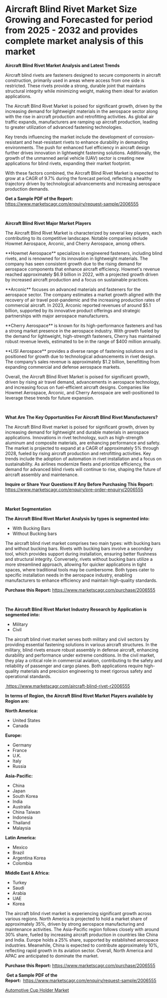 <p><h1>Aircraft Blind Rivet Market Size Growing and Forecasted for period from 2025 - 2032 and provides complete market analysis of this market</h1></p><p><strong>Aircraft Blind Rivet Market Analysis and Latest Trends</strong></p>
<p><p>Aircraft blind rivets are fasteners designed to secure components in aircraft construction, primarily used in areas where access from one side is restricted. These rivets provide a strong, durable joint that maintains structural integrity while minimizing weight, making them ideal for aviation applications.</p><p>The Aircraft Blind Rivet Market is poised for significant growth, driven by the increasing demand for lightweight materials in the aerospace sector along with the rise in aircraft production and retrofitting activities. As global air traffic expands, manufacturers are ramping up aircraft production, leading to greater utilization of advanced fastening technologies. </p><p>Key trends influencing the market include the development of corrosion-resistant and heat-resistant rivets to enhance durability in demanding environments. The push for enhanced fuel efficiency in aircraft design further drives innovation in lightweight fastening solutions. Additionally, the growth of the unmanned aerial vehicle (UAV) sector is creating new applications for blind rivets, expanding their market footprint. </p><p>With these factors combined, the Aircraft Blind Rivet Market is expected to grow at a CAGR of 9.7% during the forecast period, reflecting a healthy trajectory driven by technological advancements and increasing aerospace production demands.</p></p>
<p><strong>Get a Sample PDF of the Report:&nbsp;</strong> <a href="https://www.marketscagr.com/enquiry/request-sample/2006555?utm_campaign=2939&utm_medium=2&utm_source=Github&utm_content=ia&utm_term=30032025&utm_id=aircraft-blind-rivet">https://www.marketscagr.com/enquiry/request-sample/2006555</a></p>
<p>&nbsp;</p>
<p><strong>Aircraft Blind Rivet Major Market Players</strong></p>
<p><p>The Aircraft Blind Rivet Market is characterized by several key players, each contributing to its competitive landscape. Notable companies include Howmet Aerospace, Arconic, and Cherry Aerospace, among others.</p><p>**Howmet Aerospace** specializes in engineered fasteners, including blind rivets, and is renowned for its innovation in lightweight materials. The company has seen consistent growth due to the rising demand for aerospace components that enhance aircraft efficiency. Howmet's revenue reached approximately $6.9 billion in 2022, with a projected growth driven by increased aircraft production and a focus on sustainable practices.</p><p>**Arconic** focuses on advanced materials and fasteners for the aerospace sector. The company estimates a market growth aligned with the recovery of air travel post-pandemic and the increasing production rates of commercial aircraft. In 2023, Arconic reported revenues of around $5.1 billion, supported by its innovative product offerings and strategic partnerships with major aerospace manufacturers.</p><p>**Cherry Aerospace** is known for its high-performance fasteners and has a strong market presence in the aerospace industry. With growth fueled by the demand for lightweight, high-strength fasteners, Cherry has maintained robust revenue levels, estimated to be in the range of $400 million annually.</p><p>**LISI Aerospace** provides a diverse range of fastening solutions and is positioned for growth due to technological advancements in rivet design. The company’s sales revenue is approximately $1.2 billion, benefitting from expanding commercial and defense aerospace markets.</p><p>Overall, the Aircraft Blind Rivet Market is poised for significant growth, driven by rising air travel demand, advancements in aerospace technology, and increasing focus on fuel-efficient aircraft designs. Companies like Howmet Aerospace, Arconic, and Cherry Aerospace are well-positioned to leverage these trends for future expansion.</p></p>
<p>&nbsp;</p>
<p><strong>What Are The Key Opportunities For Aircraft Blind Rivet Manufacturers?</strong></p>
<p><p>The Aircraft Blind Rivet market is poised for significant growth, driven by increasing demand for lightweight and durable materials in aerospace applications. Innovations in rivet technology, such as high-strength aluminum and composite materials, are enhancing performance and safety. The market is projected to expand at a CAGR of approximately 5% through 2028, fueled by rising aircraft production and retrofitting activities. Key trends include the adoption of automation in rivet installation and a focus on sustainability. As airlines modernize fleets and prioritize efficiency, the demand for advanced blind rivets will continue to rise, shaping the future of aircraft assembly and maintenance.</p></p>
<p><strong>Inquire or Share Your Questions If Any Before Purchasing This Report:</strong> <a href="https://www.marketscagr.com/enquiry/pre-order-enquiry/2006555?utm_campaign=2939&utm_medium=2&utm_source=Github&utm_content=ia&utm_term=30032025&utm_id=aircraft-blind-rivet">https://www.marketscagr.com/enquiry/pre-order-enquiry/2006555</a></p>
<p>&nbsp;</p>
<p><strong>Market Segmentation</strong></p>
<p><strong>The Aircraft Blind Rivet Market Analysis by types is segmented into:</strong></p>
<p><ul><li>With Bucking Bars</li><li>Without Bucking bars</li></ul></p>
<p><p>The aircraft blind rivet market comprises two main types: with bucking bars and without bucking bars. Rivets with bucking bars involve a secondary tool, which provides support during installation, ensuring better flushness and structural integrity. Conversely, rivets without bucking bars utilize a more streamlined approach, allowing for quicker applications in tight spaces, where traditional tools may be cumbersome. Both types cater to specific installation needs in the aerospace industry, enabling manufacturers to enhance efficiency and maintain high-quality standards.</p></p>
<p><strong>Purchase this Report:&nbsp;</strong><a href="https://www.marketscagr.com/purchase/2006555?utm_campaign=2939&utm_medium=2&utm_source=Github&utm_content=ia&utm_term=30032025&utm_id=aircraft-blind-rivet">https://www.marketscagr.com/purchase/2006555</a></p>
<p>&nbsp;</p>
<p><strong>The Aircraft Blind Rivet Market Industry Research by Application is segmented into:</strong></p>
<p><ul><li>Military</li><li>Civil</li></ul></p>
<p><p>The aircraft blind rivet market serves both military and civil sectors by providing essential fastening solutions in various aircraft structures. In the military, blind rivets ensure robust assembly in defense aircraft, enhancing durability and performance under extreme conditions. In the civil market, they play a critical role in commercial aviation, contributing to the safety and reliability of passenger and cargo planes. Both applications require high-quality materials and precision engineering to meet rigorous safety and operational standards.</p></p>
<p><a href="https://www.marketscagr.com/aircraft-blind-rivet-r2006555?utm_campaign=2939&utm_medium=2&utm_source=Github&utm_content=ia&utm_term=30032025&utm_id=aircraft-blind-rivet">&nbsp;https://www.marketscagr.com/aircraft-blind-rivet-r2006555</a></p>
<p><strong>In terms of Region, the Aircraft Blind Rivet Market Players available by Region are:</strong></p>
<p>
    <p> <strong> North America: </strong>
        <ul>
            <li>United States</li>
            <li>Canada</li>
        </ul>
        </p> 
    <p> <strong> Europe: </strong>
        <ul>
            <li>Germany</li>
            <li>France</li>
            <li>U.K.</li>
            <li>Italy</li>
            <li>Russia</li>
        </ul>
        </p> 
    <p> <strong> Asia-Pacific: </strong>
        <ul>
            <li>China</li>
            <li>Japan</li>
            <li>South Korea</li>
            <li>India</li>
            <li>Australia</li>
            <li>China Taiwan</li>
            <li>Indonesia</li>
            <li>Thailand</li>
            <li>Malaysia</li>
        </ul>
        </p> 
    <p> <strong> Latin America: </strong>
        <ul>
            <li>Mexico</li>
            <li>Brazil</li>
            <li>Argentina Korea</li>
            <li>Colombia</li>
        </ul>
        </p> 
    <p> <strong> Middle East & Africa: </strong>
        <ul>
            <li>Turkey</li>
            <li>Saudi</li>
            <li>Arabia</li>
            <li>UAE</li>
            <li>Korea</li>
        </ul>
    </p>
    </p>
<p><p>The aircraft blind rivet market is experiencing significant growth across various regions. North America is projected to hold a market share of approximately 35%, driven by strong aerospace manufacturing and maintenance activities. The Asia-Pacific region follows closely with around 30% share, fueled by increasing aircraft production in countries like China and India. Europe holds a 25% share, supported by established aerospace industries. Meanwhile, China is expected to contribute approximately 10%, reflecting rapid growth in its aviation sector. Overall, North America and APAC are anticipated to dominate the market.</p></p>
<p><strong>Purchase this Report: </strong><a href="https://www.marketscagr.com/purchase/2006555?utm_campaign=2939&utm_medium=2&utm_source=Github&utm_content=ia&utm_term=30032025&utm_id=aircraft-blind-rivet">https://www.marketscagr.com/purchase/2006555</a></p>
<p>&nbsp;<strong>Get a Sample PDF of the Report:&nbsp;&nbsp;</strong><a href="https://www.marketscagr.com/enquiry/request-sample/2006555?utm_campaign=2939&utm_medium=2&utm_source=Github&utm_content=ia&utm_term=30032025&utm_id=aircraft-blind-rivet">https://www.marketscagr.com/enquiry/request-sample/2006555</a></p>
<p><strong></strong></p>
<p><p><a href="https://github.com/balapopepi/Market-Research-Report-List-1/blob/main/automotive-cup-holder-market.md?utm_campaign=2939&utm_medium=2&utm_source=Github&utm_content=ia&utm_term=30032025&utm_id=aircraft-blind-rivet">Automotive Cup Holder Market</a></p></p>